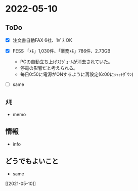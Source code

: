 # 2022-05-10

## ToDo
- [x] 注文書自動FAX 6社、1ﾊﾟｽ OK
- [x] FESS 「ﾒﾓ」1,030件、「業務ﾒﾓ」786件、2.73GB
	- PCの自動立ち上げｽｹｼﾞｭｰﾙが消去されていた。
	- 停電の影響だと考えられる。
	- 毎日0:50に電源がONするように再設定(6:00にｼｬｯﾄﾀﾞｳﾝ)
- [ ] same


## ﾒﾓ
- memo


## 情報
- info


## どうでもよいこと
- same


[[2021-05-10]]

